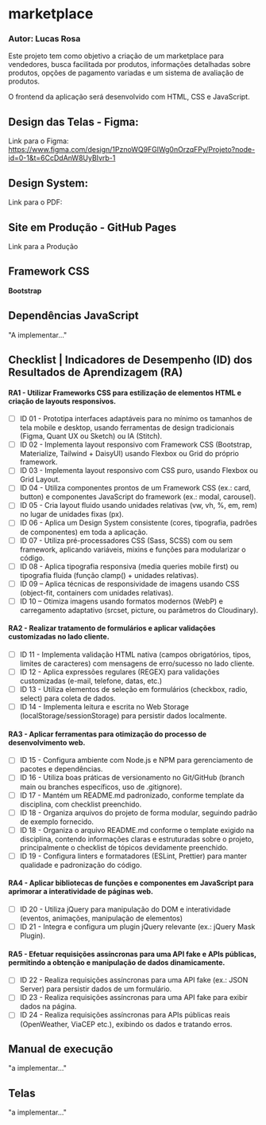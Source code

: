 # marketplace
### **Autor:** Lucas Rosa
Este projeto tem como objetivo a criação de um marketplace para vendedores, busca facilitada por produtos, informações detalhadas sobre produtos, opções de pagamento variadas e um sistema de avaliação de produtos.

O frontend da aplicação será desenvolvido com HTML, CSS e JavaScript.

## Design das Telas - Figma: 
Link para o Figma: https://www.figma.com/design/1PznoWQ9FGlWg0nOrzqFPy/Projeto?node-id=0-1&t=6CcDdAnW8UyBIvrb-1

## Design System: 
Link para o PDF:

## Site em Produção - GitHub Pages
Link para a Produção

## Framework CSS
**Bootstrap**

## Dependências JavaScript
"A implementar..."

## Checklist | Indicadores de Desempenho (ID) dos Resultados de Aprendizagem (RA)

#### RA1 - Utilizar Frameworks CSS para estilização de elementos HTML e criação de layouts responsivos.
- [ ] ID 01 - Prototipa interfaces adaptáveis para no mínimo os tamanhos de tela mobile e desktop, usando ferramentas de design tradicionais (Figma, Quant UX ou Sketch) ou IA (Stitch).
- [ ] ID 02 - Implementa layout responsivo com Framework CSS (Bootstrap, Materialize, Tailwind + DaisyUI) usando Flexbox ou Grid do próprio framework.
- [ ] ID 03 - Implementa layout responsivo com CSS puro, usando Flexbox ou Grid Layout.
- [ ] ID 04 - Utiliza componentes prontos de um Framework CSS (ex.: card, button) e componentes JavaScript do framework (ex.: modal, carousel).
- [ ] ID 05 - Cria layout fluido usando unidades relativas (vw, vh, %, em, rem) no lugar de unidades fixas (px).
- [ ] ID 06 - Aplica um Design System consistente (cores, tipografia, padrões de componentes) em toda a aplicação.
- [ ] ID 07 - Utiliza pré-processadores CSS (Sass, SCSS) com ou sem framework, aplicando variáveis, mixins e funções para modularizar o código.
- [ ] ID 08 - Aplica tipografia responsiva (media queries mobile first) ou tipografia fluida (função clamp() + unidades relativas).
- [ ] ID 09 – Aplica técnicas de responsividade de imagens usando CSS (object-fit, containers com unidades relativas).
- [ ] ID 10 – Otimiza imagens usando formatos modernos (WebP) e carregamento adaptativo (srcset, picture, ou parâmetros do Cloudinary).

#### RA2 - Realizar tratamento de formulários e aplicar validações customizadas no lado cliente.
- [ ] ID 11 - Implementa validação HTML nativa (campos obrigatórios, tipos, limites de caracteres) com mensagens de erro/sucesso no lado cliente.
- [ ] ID 12 - Aplica expressões regulares (REGEX) para validações customizadas (e-mail, telefone, datas, etc.)
- [ ] ID 13 - Utiliza elementos de seleção em formulários (checkbox, radio, select) para coleta de dados.
- [ ] ID 14 - Implementa leitura e escrita no Web Storage (localStorage/sessionStorage) para persistir dados localmente.
      
#### RA3 - Aplicar ferramentas para otimização do processo de desenvolvimento web.
- [ ] ID 15 - Configura ambiente com Node.js e NPM para gerenciamento de pacotes e dependências.
- [ ] ID 16 - Utiliza boas práticas de versionamento no Git/GitHub (branch main ou branches específicos, uso de .gitignore).
- [ ] ID 17 - Mantém um README.md padronizado, conforme template da disciplina, com checklist preenchido.
- [ ] ID 18 - Organiza arquivos do projeto de forma modular, seguindo padrão de exemplo fornecido.
- [ ] ID 18 - Organiza o arquivo README.md conforme o template exigido na disciplina, contendo informações claras e estruturadas sobre o projeto, principalmente o checklist de tópicos devidamente preenchido.
- [ ] ID 19 - Configura linters e formatadores (ESLint, Prettier) para manter qualidade e padronização do código.

#### RA4 - Aplicar bibliotecas de funções e componentes em JavaScript para aprimorar a interatividade de páginas web.
- [ ] ID 20 - Utiliza jQuery para manipulação do DOM e interatividade (eventos, animações, manipulação de elementos)
- [ ] ID 21 - Integra e configura um plugin jQuery relevante (ex.: jQuery Mask Plugin).
      
#### RA5 - Efetuar requisições assíncronas para uma API fake e APIs públicas, permitindo a obtenção e manipulação de dados dinamicamente.
- [ ] ID 22 - Realiza requisições assíncronas para uma API fake (ex.: JSON Server) para persistir dados de um formulário.
- [ ] ID 23 - Realiza requisições assíncronas para uma API fake para exibir dados na página.
- [ ] ID 24 - Realiza requisições assíncronas para APIs públicas reais (OpenWeather, ViaCEP etc.), exibindo os dados e tratando erros.

## Manual de execução
"a implementar..."

## Telas
"a implementar..."
